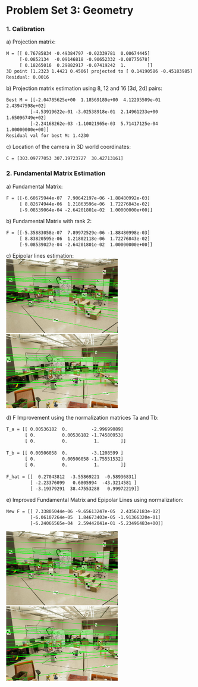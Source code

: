 # Problem Set 3: Geometry

### 1. Calibration
a) Projection matrix:  
```
M = [[ 0.76785834 -0.49384797 -0.02339781  0.00674445]
     [-0.0852134  -0.09146818 -0.90652332 -0.08775678]
     [ 0.18265016  0.29882917 -0.07419242  1.        ]]
3D point [1.2323 1.4421 0.4506] projected to [ 0.14190586 -0.45183985]
Residual: 0.0016
```  

b) Projection matrix estimation using 8, 12 and 16 [3d, 2d] pairs:  
```
Best M = [[-2.04785625e+00  1.18569189e+00  4.12295509e-01  2.43947598e+02]
         [-4.53919622e-01 -3.02538918e-01  2.14961233e+00  1.65096749e+02]
         [-2.24168262e-03 -1.10021965e-03  5.71417125e-04  1.00000000e+00]]
Residual val for best M: 1.4230
```
 
c) Location of the camera in 3D world coordinates:  
```
C = [303.09777053 307.19723727  30.42713161]
```


### 2. Fundamental Matrix Estimation
a) Fundamental Matrix:  
```
F = [[-6.60675944e-07  7.90642197e-06 -1.88480992e-03]
     [ 8.82674944e-06  1.21863596e-06  1.72276843e-02]
     [-9.08539064e-04 -2.64201801e-02  1.00000000e+00]]
```

b) Fundamental Matrix with rank 2:
```
F = [[-5.35883058e-07  7.89972529e-06 -1.88480998e-03]
     [ 8.83820595e-06  1.21802118e-06  1.72276843e-02]
     [-9.08539027e-04 -2.64201801e-02  1.00000000e+00]]
```  

c) Epipolar lines estimation:  
<img src="output/ps3-2-c-1.png" width="300">
<img src="output/ps3-2-c-2.png" width="300">   

d) F Improvement using the normalization matrices Ta and Tb:
```
T_a = [[ 0.00536182  0.         -2.99699089]
       [ 0.          0.00536182 -1.74580953]
       [ 0.          0.          1.        ]]

T_b = [[ 0.00506058  0.         -3.1208599 ]
       [ 0.          0.00506058 -1.75551532]
       [ 0.          0.          1.        ]]

F_hat = [[  0.27043812  -3.55869221  -0.58936831]
         [ -2.23376099   0.6805994  -43.3214581 ]
         [ -3.19379291  38.47553288   0.99972219]]
```  

e) Improved Fundamental Matrix and Epipolar Lines using normalization:  
```
New F = [[ 7.33805044e-06 -9.65613247e-05  2.43562183e-02]
         [-6.06107264e-05  1.84673403e-05 -1.91366320e-01]
         [-6.24066565e-04  2.59442041e-01 -5.23496483e+00]]
```
<img src="output/ps3-2-e-1.png" width="300">  
<img src="output/ps3-2-e-2.png" width="300">  